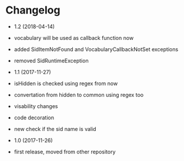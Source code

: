 Changelog
=========
* 1.2 (2018-04-14)
 * vocabulary will be used as callback function now
 * added SidItemNotFound and VocabularyCallbackNotSet exceptions
 * removed SidRuntimeException

* 1.1 (2017-11-27)
 * isHidden is checked using regex from now
 * convertation from hidden to common using regex too
 * visability changes
 * code decoration
 * new check if the sid name is valid

* 1.0 (2017-11-26)
 * first release, moved from other repository